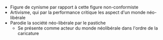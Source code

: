- Figure de cynisme par rapport à cette figure non-conformiste
- Artivisme, qui par la performance critique les aspect d'un monde néo-libérale
- Parodie la société néo-libérale par le pastiche
	- Se présente comme acteur du monde néolibérale dans l'ordre de la caricature
